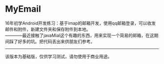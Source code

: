 # MyEmail
16年初学Android开发练习：基于imap的邮箱开发，使用qq邮箱登录，可以收发邮件和附件，新建文件夹和保存附件到本地。
<br>————最近接触了javaMial这个有趣的东西，用来实现一个简易的邮箱，在这期间踩了好多的坑。把代码丢出来供朋友们参考。

---------------------
该版本为基础版，仅供学习测试，请勿使用于商业用途。
